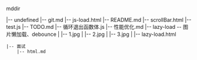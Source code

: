 mddir


|-- undefined
    |-- git.md
    |-- js-load.html
    |-- README.md
    |-- scrollBar.html
    |-- test.js
    |-- TODO.md
    |-- 循环退出函数体.js
    |-- 性能优化.md
    |-- lazy-load   -- 图片懒加载、debounce
    |   |-- 1.jpg
    |   |-- 2.jpg
    |   |-- 3.jpg
    |   |-- lazy-load.html   
           
    |-- 面试
        |-- html.md
